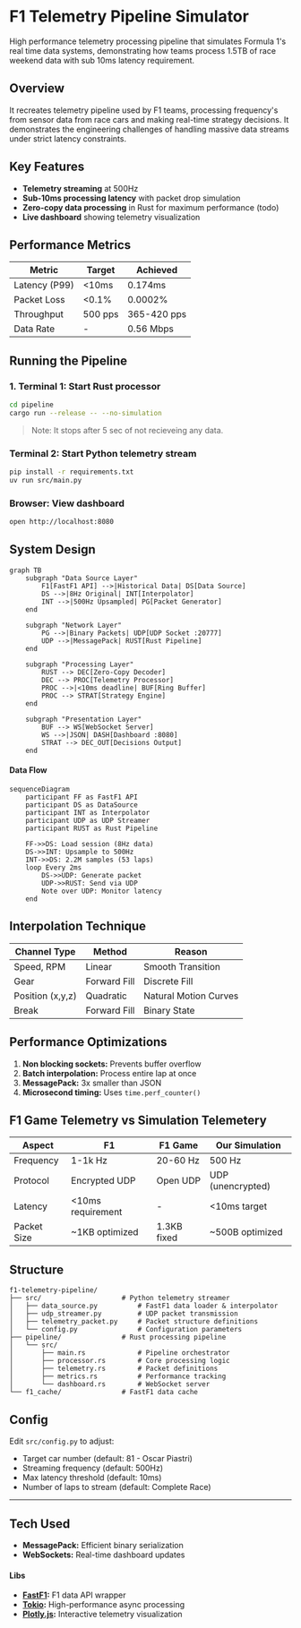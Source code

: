 # F1 Telemetry Pipeline Simulator

High performance telemetry processing pipeline that simulates Formula 1's real time data systems, demonstrating how teams process 1.5TB of race weekend data with sub 10ms latency requirement.

## Overview
It recreates telemetry pipeline used by F1 teams, processing frequency's from sensor data from race cars and making real-time strategy decisions. It demonstrates the engineering challenges of handling massive data streams under strict latency constraints.

## Key Features
- **Telemetry streaming** at 500Hz 
- **Sub-10ms processing latency** with packet drop simulation
- **Zero-copy data processing** in Rust for maximum performance (todo)
- **Live dashboard** showing telemetry visualization

## Performance Metrics

| Metric | Target | Achieved |
|--------|--------|----------|
| Latency (P99) | <10ms | 0.174ms |
| Packet Loss | <0.1% | 0.0002% |
| Throughput | 500 pps | 365-420 pps |
| Data Rate | - | 0.56 Mbps |


## Running the Pipeline
### 1. Terminal 1:  Start Rust processor
```bash
cd pipeline
cargo run --release -- --no-simulation
```
> Note: It stops after 5 sec of not recieveing any data.

### Terminal 2: Start Python telemetry stream
```bash
pip install -r requirements.txt
uv run src/main.py
```

### Browser: View dashboard
```bash
open http://localhost:8080
```

## System Design
```mermaid
graph TB
    subgraph "Data Source Layer"
        F1[FastF1 API] -->|Historical Data| DS[Data Source]
        DS -->|8Hz Original| INT[Interpolator]
        INT -->|500Hz Upsampled| PG[Packet Generator]
    end
    
    subgraph "Network Layer"
        PG -->|Binary Packets| UDP[UDP Socket :20777]
        UDP -->|MessagePack| RUST[Rust Pipeline]
    end
    
    subgraph "Processing Layer"
        RUST --> DEC[Zero-Copy Decoder]
        DEC --> PROC[Telemetry Processor]
        PROC -->|<10ms deadline| BUF[Ring Buffer]
        PROC --> STRAT[Strategy Engine]
    end
    
    subgraph "Presentation Layer"
        BUF --> WS[WebSocket Server]
        WS -->|JSON| DASH[Dashboard :8080]
        STRAT --> DEC_OUT[Decisions Output]
    end

```

#### Data Flow
```mermaid
sequenceDiagram
    participant FF as FastF1 API
    participant DS as DataSource
    participant INT as Interpolator
    participant UDP as UDP Streamer
    participant RUST as Rust Pipeline
    
    FF->>DS: Load session (8Hz data)
    DS->>INT: Upsample to 500Hz
    INT->>DS: 2.2M samples (53 laps)
    loop Every 2ms
        DS->>UDP: Generate packet
        UDP->>RUST: Send via UDP
        Note over UDP: Monitor latency
    end
```

## Interpolation Technique
|**Channel Type** | **Method** | **Reason** |
|-----------------|------------|------------|
|Speed, RPM       |Linear      |Smooth Transition|
|Gear             |Forward Fill|Discrete Fill|
|Position (x,y,z) |Quadratic   |Natural Motion Curves|
|Break            |Forward Fill|Binary State|

## Performance Optimizations
1. **Non blocking sockets:** Prevents buffer overflow
2. **Batch interpolation:** Process entire lap at once
3. **MessagePack:** 3x smaller than JSON
4. **Microsecond timing:** Uses `time.perf_counter()`

## F1 Game Telemetry vs Simulation Telemetery

| Aspect | F1 | F1 Game | Our Simulation |
|--------|---------|---------|----------------|
| Frequency | 1-1k Hz | 20-60 Hz | 500 Hz |
| Protocol | Encrypted UDP | Open UDP | UDP (unencrypted) |
| Latency | <10ms requirement | - | <10ms target |
| Packet Size | ~1KB optimized | 1.3KB fixed | ~500B optimized |

## Structure
```
f1-telemetry-pipeline/
├── src/                    # Python telemetry streamer
│   ├── data_source.py          # FastF1 data loader & interpolator
│   ├── udp_streamer.py         # UDP packet transmission
│   ├── telemetry_packet.py     # Packet structure definitions
│   └── config.py               # Configuration parameters
├── pipeline/               # Rust processing pipeline
│   └── src/
│       ├── main.rs             # Pipeline orchestrator
│       ├── processor.rs        # Core processing logic
│       ├── telemetry.rs        # Packet definitions
│       ├── metrics.rs          # Performance tracking
│       └── dashboard.rs        # WebSocket server
└── f1_cache/               # FastF1 data cache
```

## Config
Edit `src/config.py` to adjust:
- Target car number (default: 81 - Oscar Piastri)
- Streaming frequency (default: 500Hz)
- Max latency threshold (default: 10ms)
- Number of laps to stream (default: Complete Race)

-----
## Tech Used
- **MessagePack:** Efficient binary serialization
- **WebSockets:** Real-time dashboard updates

#### Libs
- **[FastF1](https://github.com/theOehrly/Fast-F1):** F1 data API wrapper
- **[Tokio](https://github.com/tokio-rs/tokio):** High-performance async processing
- **[Plotly.js](https://github.com/plotly/plotly.js):** Interactive telemetry visualization
